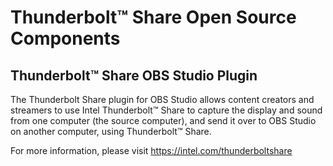 # Thunderbolt™ Share Open Source Components

## Thunderbolt™ Share OBS Studio Plugin

The Thunderbolt Share plugin for OBS Studio allows content creators and streamers to use Intel Thunderbolt™ Share to capture the display and sound from one computer (the source computer), and send it over to OBS Studio on another computer, using Thunderbolt™ Share.

For more information, please visit <https://intel.com/thunderboltshare>